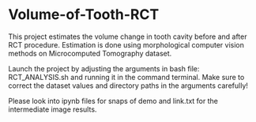 # Volume-of-Tooth-RCT

This project estimates the volume change in tooth cavity before and after RCT procedure. Estimation is done using morphological computer vision methods on Microcomputed Tomography dataset.

Launch the project by adjusting the arguments in bash file: RCT_ANALYSIS.sh and running it in the command terminal. Make sure to correct the dataset values and directory paths in the arguments carefully!

Please look into ipynb files for snaps of demo and link.txt for the intermediate image results. 
